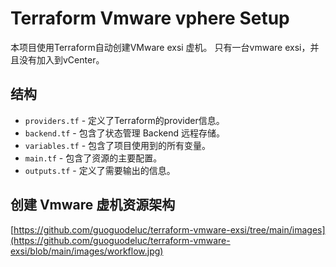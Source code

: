# Terraform Vmware vphere Setup

本项目使用Terraform自动创建VMware exsi 虚机。
只有一台vmware exsi，并且没有加入到vCenter。

## 结构

- `providers.tf` - 定义了Terraform的provider信息。
- `backend.tf` - 包含了状态管理 Backend 远程存储。
- `variables.tf` - 包含了项目使用到的所有变量。
- `main.tf` - 包含了资源的主要配置。 
- `outputs.tf` - 定义了需要输出的信息。

## 创建 Vmware 虚机资源架构
[https://github.com/guoguodeluc/terraform-vmware-exsi/tree/main/images](https://github.com/guoguodeluc/terraform-vmware-exsi/blob/main/images/workflow.jpg)
